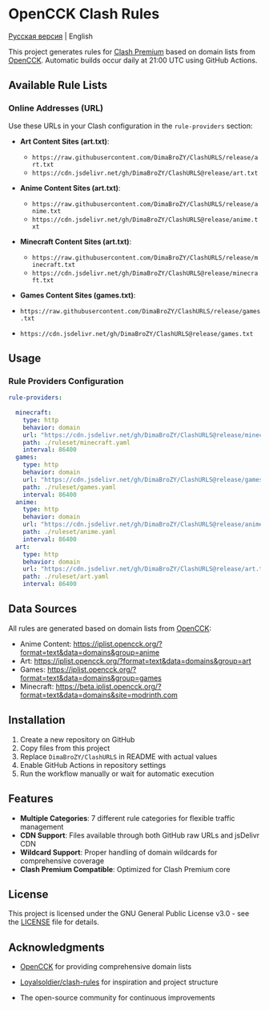 # OpenCCK Clash Rules

[Русская версия](README_RU.md) | English

This project generates rules for [Clash Premium](https://github.com/Dreamacro/clash/releases/tag/premium) based on domain lists from [OpenCCK](https://iplist.opencck.org/). Automatic builds occur daily at 21:00 UTC using GitHub Actions.

## Available Rule Lists

### Online Addresses (URL)

Use these URLs in your Clash configuration in the `rule-providers` section:

- **Art Content Sites (art.txt)**:
  - `https://raw.githubusercontent.com/DimaBroZY/ClashURLS/release/art.txt`
  - `https://cdn.jsdelivr.net/gh/DimaBroZY/ClashURLS@release/art.txt`

- **Anime Content Sites (art.txt)**:
  - `https://raw.githubusercontent.com/DimaBroZY/ClashURLS/release/anime.txt`
  - `https://cdn.jsdelivr.net/gh/DimaBroZY/ClashURLS@release/anime.txt`
 
- **Minecraft Content Sites (art.txt)**:
  - `https://raw.githubusercontent.com/DimaBroZY/ClashURLS/release/minecraft.txt`
  - `https://cdn.jsdelivr.net/gh/DimaBroZY/ClashURLS@release/minecraft.txt`

 - **Games Content Sites (games.txt)**:
  - `https://raw.githubusercontent.com/DimaBroZY/ClashURLS/release/games.txt`
  - `https://cdn.jsdelivr.net/gh/DimaBroZY/ClashURLS@release/games.txt`

## Usage

### Rule Providers Configuration

```yaml
rule-providers:
    
  minecraft:
    type: http
    behavior: domain
    url: "https://cdn.jsdelivr.net/gh/DimaBroZY/ClashURLS@release/minecraft.txt"
    path: ./ruleset/minecraft.yaml
    interval: 86400
  games:
    type: http
    behavior: domain
    url: "https://cdn.jsdelivr.net/gh/DimaBroZY/ClashURLS@release/games.txt"
    path: ./ruleset/games.yaml
    interval: 86400
  anime:
    type: http
    behavior: domain
    url: "https://cdn.jsdelivr.net/gh/DimaBroZY/ClashURLS@release/anime.txt"
    path: ./ruleset/anime.yaml
    interval: 86400
  art:
    type: http
    behavior: domain
    url: "https://cdn.jsdelivr.net/gh/DimaBroZY/ClashURLS@release/art.txt"
    path: ./ruleset/art.yaml
    interval: 86400
```


## Data Sources

All rules are generated based on domain lists from [OpenCCK](https://iplist.opencck.org/):

- Anime Content: https://iplist.opencck.org/?format=text&data=domains&group=anime
- Art: https://iplist.opencck.org/?format=text&data=domains&group=art
- Games: https://iplist.opencck.org/?format=text&data=domains&group=games
- Minecraft: https://beta.iplist.opencck.org/?format=text&data=domains&site=modrinth.com

## Installation

1. Create a new repository on GitHub
2. Copy files from this project
3. Replace `DimaBroZY/ClashURLS` in README with actual values
4. Enable GitHub Actions in repository settings
5. Run the workflow manually or wait for automatic execution

## Features

- **Multiple Categories**: 7 different rule categories for flexible traffic management
- **CDN Support**: Files available through both GitHub raw URLs and jsDelivr CDN
- **Wildcard Support**: Proper handling of domain wildcards for comprehensive coverage
- **Clash Premium Compatible**: Optimized for Clash Premium core

## License

This project is licensed under the GNU General Public License v3.0 - see the [LICENSE](LICENSE) file for details.

## Acknowledgments

- [OpenCCK](https://iplist.opencck.org/) for providing comprehensive domain lists
- [Loyalsoldier/clash-rules](https://github.com/Loyalsoldier/clash-rules) for inspiration and project structure

- The open-source community for continuous improvements


